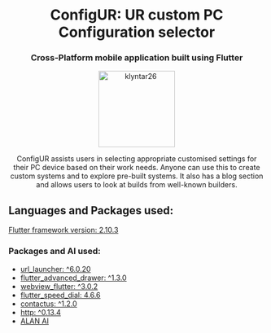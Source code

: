 <h1 align="center">ConfigUR: UR custom PC Configuration selector</h1>
<h3 align="center">Cross-Platform mobile application built using Flutter</h3>
<p align="center" > <img src="https://user-images.githubusercontent.com/71540418/164960098-2b63ee19-3199-4c10-99d9-614199a88022.png" alt="klyntar26" height=150 /> </p>
<p align="center">ConfigUR assists users in selecting appropriate customised settings for their PC device based on their work needs. Anyone can use this to create custom systems and to explore pre-built systems. It also has a blog section and allows users to look at builds from well-known builders.</p>

<h2 align="justify">Languages and Packages used:</h2>

[Flutter framework version: 2.10.3](https://docs.flutter.dev/get-started/install)

<h3>Packages and AI used:</h3> 

* [url_launcher: ^6.0.20](https://pub.dev/packages/url_launcher)
* [flutter_advanced_drawer: ^1.3.0](https://pub.dev/packages/flutter_advanced_drawer)
* [webview_flutter: ^3.0.2](https://pub.dev/packages/webview_flutter)
* [flutter_speed_dial: 4.6.6](https://pub.dev/packages/flutter_speed_dial)
* [contactus: ^1.2.0](https://pub.dev/packages/contactus)
* [http: ^0.13.4](https://pub.dev/packages/http)
* [ALAN AI](https://alan.app/docs/)
